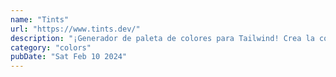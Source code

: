 ```yaml
---
name: "Tints"
url: "https://www.tints.dev/"
description: "¡Generador de paleta de colores para Tailwind! Crea la combinación perfecta para tu web o app."
category: "colors"
pubDate: "Sat Feb 10 2024"
---
```

